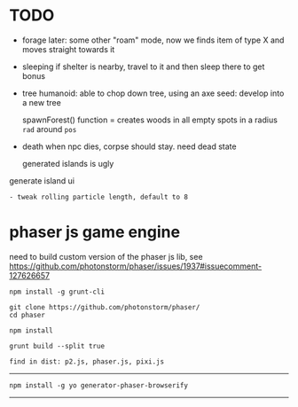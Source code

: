
# TODO


- forage
    later: some other "roam" mode, now we finds item of
        type X and moves straight towards it



- sleeping
    if shelter is nearby, travel to it and then sleep there to get bonus
    

- tree
    humanoid: able to chop down tree, using an axe
    seed: develop into a new tree
    
    
    spawnForest() function = creates woods in all empty spots in a radius `rad` around `pos`

- death
    when npc dies, corpse should stay. need dead state
    


    generated islands is ugly



generate island ui

    - tweak rolling particle length, default to 8




# phaser js game engine

need to build custom version of the phaser js lib, see https://github.com/photonstorm/phaser/issues/1937#issuecomment-127626657


    npm install -g grunt-cli

    git clone https://github.com/photonstorm/phaser/
    cd phaser

    npm install

    grunt build --split true

    find in dist: p2.js, phaser.js, pixi.js
----

    npm install -g yo generator-phaser-browserify
---
